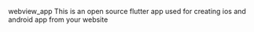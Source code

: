webview_app
 This is an open source flutter app used for creating ios and android app from your website 
